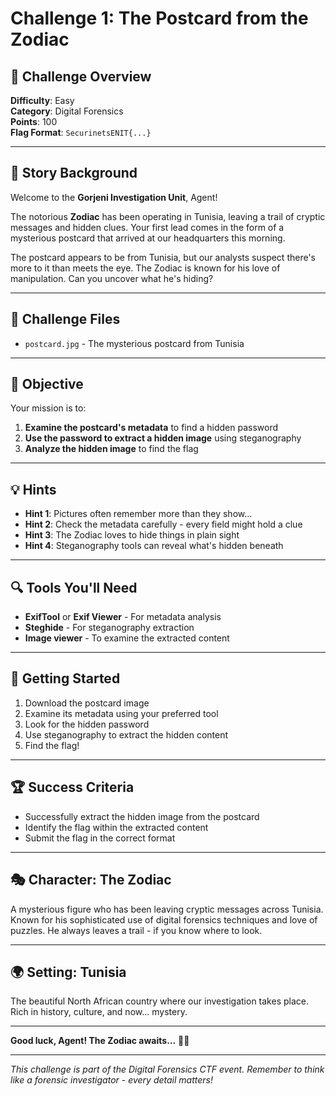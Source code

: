 # Challenge 1: The Postcard from the Zodiac

## 🎯 Challenge Overview
**Difficulty**: Easy  
**Category**: Digital Forensics  
**Points**: 100  
**Flag Format**: `SecurinetsENIT{...}`

---

## 📖 Story Background
Welcome to the **Gorjeni Investigation Unit**, Agent! 

The notorious **Zodiac** has been operating in Tunisia, leaving a trail of cryptic messages and hidden clues. Your first lead comes in the form of a mysterious postcard that arrived at our headquarters this morning.

The postcard appears to be from Tunisia, but our analysts suspect there's more to it than meets the eye. The Zodiac is known for his love of  manipulation. Can you uncover what he's hiding?

---

## 🎁 Challenge Files
- `postcard.jpg` - The mysterious postcard from Tunisia

---

## 🎯 Objective
Your mission is to:
1. **Examine the postcard's metadata** to find a hidden password
2. **Use the password to extract a hidden image** using steganography
3. **Analyze the hidden image** to find the flag

---

## 💡 Hints
- **Hint 1**: Pictures often remember more than they show...
- **Hint 2**: Check the metadata carefully - every field might hold a clue
- **Hint 3**: The Zodiac loves to hide things in plain sight
- **Hint 4**: Steganography tools can reveal what's hidden beneath

---

## 🔍 Tools You'll Need
- **ExifTool** or **Exif Viewer** - For metadata analysis
- **Steghide** - For steganography extraction
- **Image viewer** - To examine the extracted content

---

## 🚀 Getting Started
1. Download the postcard image
2. Examine its metadata using your preferred tool
3. Look for the hidden password
4. Use steganography to extract the hidden content
5. Find the flag!

---

## 🏆 Success Criteria
- Successfully extract the hidden image from the postcard
- Identify the flag within the extracted content
- Submit the flag in the correct format

---

## 🎭 Character: The Zodiac
A mysterious figure who has been leaving cryptic messages across Tunisia. Known for his sophisticated use of digital forensics techniques and love of puzzles. He always leaves a trail - if you know where to look.

---

## 🌍 Setting: Tunisia
The beautiful North African country where our investigation takes place. Rich in history, culture, and now... mystery.

---

**Good luck, Agent! The Zodiac awaits...** 🕵️‍♂️

---

*This challenge is part of the Digital Forensics CTF event. Remember to think like a forensic investigator - every detail matters!* 